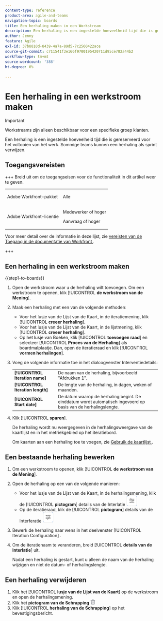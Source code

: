```yaml
---
content-type: reference
product-area: agile-and-teams
navigation-topic: boards
title: Een herhaling maken in een Workstream
description: Een herhaling is een ingestelde hoeveelheid tijd die is gereserveerd voor het voltooien van het werk. Sommige teams kunnen een herhaling als sprint verwijzen.
author: Jenny
feature: Agile
exl-id: 37b8810d-8439-4a7a-89d5-7c2560422ace
source-git-commit: c711541f3e166f9700195420711d95ce782a44b2
workflow-type: tm+mt
source-wordcount: '388'
ht-degree: 0%

---
```


# Een herhaling in een werkstroom maken

>[!IMPORTANT]
>
>Workstreams zijn alleen beschikbaar voor een specifieke groep klanten.

Een herhaling is een ingestelde hoeveelheid tijd die is gereserveerd voor het voltooien van het werk. Sommige teams kunnen een herhaling als sprint verwijzen.

## Toegangsvereisten

+++ Breid uit om de toegangseisen voor de functionaliteit in dit artikel weer te geven.

<table style="table-layout:auto"> 
 <col> 
 <col> 
 <tbody> 
  <tr> 
   <td role="rowheader">Adobe Workfront-pakket</td> 
   <td> <p>Alle</p> </td> 
  </tr> 
  <tr> 
   <td role="rowheader">Adobe Workfront-licentie</td> 
   <td> 
   <p>Medewerker of hoger</p> 
   <p>Aanvraag of hoger</p>
   </td> 
  </tr>  
 </tbody> 
</table>

Voor meer detail over de informatie in deze lijst, zie [&#x200B; vereisten van de Toegang in de documentatie van Workfront &#x200B;](/help/quicksilver/administration-and-setup/add-users/access-levels-and-object-permissions/access-level-requirements-in-documentation.md).

+++

## Een herhaling in een werkstroom maken

{{step1-to-boards}}

1. Open de werkstroom waar u de herhaling wilt toevoegen. Om een werkstroom te openen, klik [!UICONTROL **de werkstroom van de Mening**].
1. Maak een herhaling met een van de volgende methoden:

   * Voor het lusje van de Lijst van de Kaart, in de iteratiemening, klik [!UICONTROL **creeer herhaling**].
   * Voor het lusje van de Lijst van de Kaart, in de lijstmening, klik [!UICONTROL **creeer herhaling**].
   * Op het lusje van Boeken, klik [!UICONTROL **toevoegen raad**] en selecteer [!UICONTROL **Proces van de Herhaling**] als boardmalplaatje. Dan, open de iteratieraad en klik [!UICONTROL **vormen herhalingen**].

1. Voeg de volgende informatie toe in het dialoogvenster Interventiedetails:

   <table style="table-layout:auto"> 
    <tbody> 
     <tr> 
      <td><strong>[!UICONTROL Iteration name]</strong></td> 
      <td>De naam van de herhaling, bijvoorbeeld "Afdrukken 1".</td> 
     </tr> 
     <tr> 
      <td><strong>[!UICONTROL Iteration length]</strong></td> 
      <td>De lengte van de herhaling, in dagen, weken of maanden.</td> 
     </tr>
     <tr> 
      <td><strong>[!UICONTROL Start date]</strong></td> 
      <td>De datum waarop de herhaling begint. De einddatum wordt automatisch ingevoerd op basis van de herhalingslengte.</td> 
     </tr> 
    </tbody> 
   </table>

1. Klik [!UICONTROL **sparen**].

   De herhaling wordt nu weergegeven in de herhalingsweergave van de kaartlijst en in het metriekgebied op het iteratiebord.

   Om kaarten aan een herhaling toe te voegen, zie [&#x200B; Gebruik de kaartlijst &#x200B;](/help/quicksilver/agile/use-boards-agile-planning-tools/use-card-list.md).

## Een bestaande herhaling bewerken

1. Om een werkstroom te openen, klik [!UICONTROL **de werkstroom van de Mening**].
1. Open de herhaling op een van de volgende manieren:

   * Voor het lusje van de Lijst van de Kaart, in de herhalingsmening, klik de [!UICONTROL **pictogram**] details van de Interlatie ![&#x200B; van de Details van de Interlatie van 0&rbrace;.](assets/iteration-details-button.png)
   * Op de iteratieraad, klik de [!UICONTROL **pictogram**] details van de Interferatie ![&#x200B; in het metrieke gebied op het hoogste recht van de Details van de Interferatie.](assets/iteration-details-button.png)

1. Bewerk de herhaling naar wens in het deelvenster [!UICONTROL Iteration Configuration] .
1. Om de iteratienaam te veranderen, breid [!UICONTROL **details van de Interlatie**] uit.

   Nadat een herhaling is gestart, kunt u alleen de naam van de herhaling wijzigen en niet de datum- of herhalingslengte.

<!--   

1. <span class="preview">To add goals to the iteration, expand [!UICONTROL **Goals**].</span>
1. <span class="preview">Click [!UICONTROL **Add goal**], and type the goal name.</span>

   <span class="preview">As goals are completed during the iteration, you can select the check box to mark them complete, or click the **Delete** icon ![Delete icon](assets/delete.png) to delete a goal. The metrics area on the top right of the iteration shows how many goals exist and how many have been completed.</span>

<div class="preview">

## Assign cards to the next iteration

Use the [!UICONTROL Next Iteration] column to move cards from the current iteration to the next iteration, without sending them to the backlog first.

1. Move a card to the [!UICONTROL **Next Iteration**] column, or add a new card directly in the column.
1. Access the next iteration by clicking the [!UICONTROL **Next Iteration**] column title, or by clicking the up-pointing arrow next to the iteration name on the top of the screen.

   The cards that you marked to come over to the next iteration are placed in the columns that correspond with their status.

</div>
-->

## Een herhaling verwijderen

1. Klik het [!UICONTROL **lusje van de Lijst van de Kaart**] op de werkstroom en open de herhalingsmening.
1. Klik het **pictogram van de Schrapping** ![&#x200B; naast de herhaling 0&rbrace;.](assets/delete.png)
1. Klik [!UICONTROL **herhaling van de Schrapping**] op het bevestigingsbericht.
